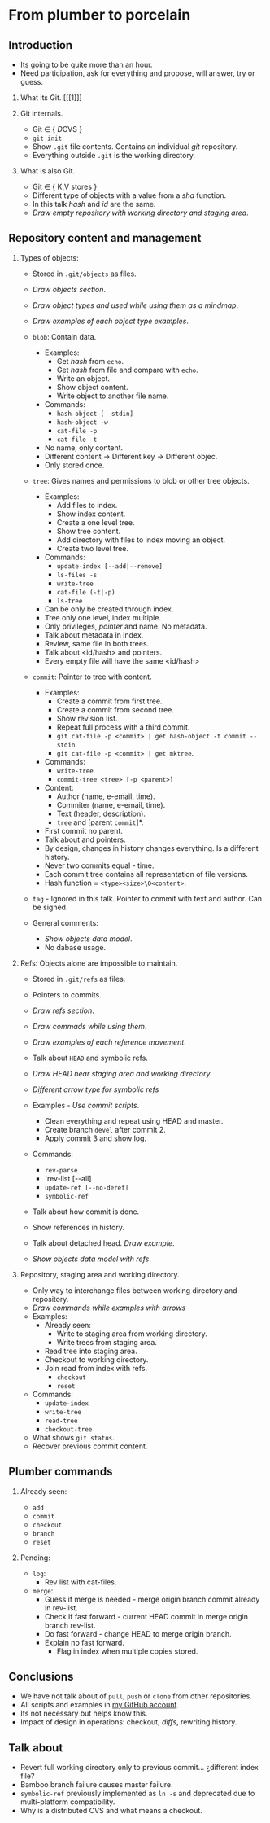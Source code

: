 # From plumber to porcelain

## Introduction

* Its going to be quite more than an hour.
* Need participation, ask for everything and propose, will answer, try or guess.

1. What its Git.
    [[[1]]]

1. Git internals.
    * Git ∈ { *D*CVS }
    * `git init`
    * Show `.git` file contents. Contains an individual _git_ repository.
    * Everything outside `.git` is the working directory.

1. What is also Git.
    * Git ∈ { K,V stores }
    * Different type of objects with a value from a _sha_ function.
    * In this talk _hash_ and _id_ are the same.
    * _*Draw empty repository with working directory and staging area*_.

## Repository content and management

1. Types of objects:
    * Stored in `.git/objects` as files.
    * _*Draw objects section*_.
    * _*Draw object types and used while using them as a mindmap*_.
    * _*Draw examples of each object type examples*_.
    * `blob`: Contain data.
        * Examples:
            * Get _hash_ from `echo`.
            * Get _hash_ from file and compare with `echo`.
            * Write an object.
            * Show object content.
            * Write object to another file name.
        * Commands:
            * `hash-object [--stdin]`
            * `hash-object -w`
            * `cat-file -p`
            * `cat-file -t`
        * No name, only content.
        * Different content -> Different key -> Different objec.
        * Only stored once.

    * `tree`: Gives names and permissions to blob or other tree objects.
        * Examples:
            * Add files to index.
            * Show index content.
            * Create a one level tree.
            * Show tree content.
            * Add directory with files to index moving an object.
            * Create two level tree.
        * Commands:
            * `update-index [--add|--remove]`
            * `ls-files -s`
            * `write-tree`
            * `cat-file (-t|-p)`
            * `ls-tree`
        * Can be only be created through index.
        * Tree only one level, index multiple.
        * Only privileges, _pointer_ and name. No metadata.
        * Talk about metadata in index.
        * Review, same file in both trees.
        * Talk about <id/hash> and pointers.
        * Every empty file will have the same <id/hash>

    * `commit`: Pointer to tree with content.
        * Examples:
            * Create a commit from first tree.
            * Create a commit from second tree.
            * Show revision list.
            * Repeat full process with a third commit.
            * `git cat-file -p <commit> | get hash-object -t commit --stdin`.
            * `git cat-file -p <commit> | get mktree`.
        * Commands:
            * `write-tree`
            * `commit-tree <tree> [-p <parent>]`
        * Content:
            * Author (name, e-email, time).
            * Commiter (name, e-email, time).
            * Text (header, description).
            * `tree` and [parent `commit`]*.
        * First commit no parent.
        * Talk about <id> and pointers.
        * By design, changes in history changes everything. Is a different
          history.
        * Never two commits equal - time.
        * Each commit tree contains all representation of file versions.
        * Hash function = `<type><size>\0<content>`.

    * `tag` - Ignored in this talk. Pointer to commit with text and author.
      Can be signed.

    * General comments:
        * _*Show objects data model*_.
        * No dabase usage.

1. Refs: Objects alone are impossible to maintain.
    * Stored in `.git/refs` as files.
    * Pointers to commits.
    * _*Draw refs section*_.
    * _*Draw commads while using them*_.
    * _*Draw examples of each reference movement*_.
    * Talk about `HEAD` and symbolic refs.
    * _*Draw HEAD near staging area and working directory*_.
    * _*Different arrow type for symbolic refs*_
    * Examples - _Use commit scripts_.
        * Clean everything and repeat using HEAD and master.
        * Create branch `devel` after commit 2.
        * Apply commit 3 and show log.
    * Commands:
        * `rev-parse`
        * `rev-list [--all]
        * `update-ref [--no-deref]`
        * `symbolic-ref`
    * Talk about how commit is done.
    * Show references in history.
    * Talk about detached head. _*Draw example*_.

    * _*Show objects data model with refs*_.

1. Repository, staging area and working directory.
    * Only way to interchange files between working directory and repository.
    * _*Draw commands while examples with arrows*_
    * Examples:
        * Already seen:
            * Write to staging area from working directory.
            * Write trees from staging area.
        * Read tree into staging area.
        * Checkout to working directory.
        * Join read from index with refs.
            * `checkout`
            * `reset`
    * Commands:
        * `update-index`
        * `write-tree`
        * `read-tree`
        * `checkout-tree`
    * What shows `git status`.
    * Recover previous commit content.

## Plumber commands

1. Already seen:
    * `add`
    * `commit`
    * `checkout`
    * `branch`
    * `reset`

1. Pending:
    * `log`:
        * Rev list with cat-files.
    * `merge`:
        * Guess if merge is needed - merge origin branch commit already in
          rev-list.
        * Check if fast forward - current HEAD commit in merge origin branch
          rev-list.
        * Do fast forward - change HEAD to merge origin branch.
        * Explain no fast forward.
            * Flag in index when multiple copies stored.

## Conclusions

* We have not talk about of `pull`, `push` or `clone` from other repositories.
* All scripts and examples in [my GitHub account](
  https://github.com/pablerass/talk-from-plumber-to-porcelain).
* Its not necessary but helps know this.
* Impact of design in operations: checkout, _diffs_, rewriting history.

## Talk about

* Revert full working directory only to previous commit... ¿different index
  file?
* Bamboo branch failure causes master failure.
* `symbolic-ref` previously implemented as `ln -s` and deprecated due to
  multi-platform compatibility.
* Why is a distributed CVS and what means a checkout.